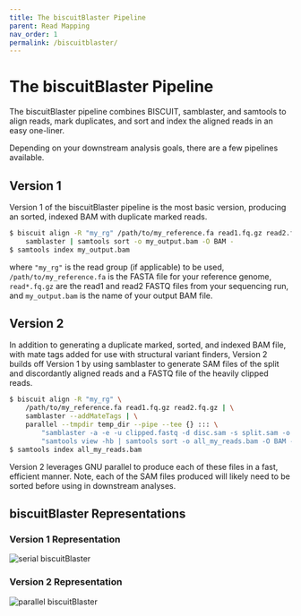 ```yaml
---
title: The biscuitBlaster Pipeline
parent: Read Mapping
nav_order: 1
permalink: /biscuitblaster/
---
```


# The biscuitBlaster Pipeline

The biscuitBlaster pipeline combines BISCUIT, samblaster, and samtools to align
reads, mark duplicates, and sort and index the aligned reads in an easy
one-liner.

Depending on your downstream analysis goals, there are a few pipelines available.

## Version 1

Version 1 of the biscuitBlaster pipeline is the most basic version, producing an
sorted, indexed BAM with duplicate marked reads.

```bash
$ biscuit align -R "my_rg" /path/to/my_reference.fa read1.fq.gz read2.fq.gz | 
    samblaster | samtools sort -o my_output.bam -O BAM -
$ samtools index my_output.bam
```
where `"my_rg"` is the read group (if applicable) to be used,
`/path/to/my_reference.fa` is the FASTA file for your reference genome,
`read*.fq.gz` are the read1 and read2 FASTQ files from your sequencing run, and
`my_output.bam` is the name of your output BAM file.

## Version 2

In addition to generating a duplicate marked, sorted, and indexed BAM file,
with mate tags added for use with structural variant finders, Version 2 builds
off Version 1 by using samblaster to generate SAM files of the split and
discordantly aligned reads and a FASTQ file of the heavily clipped reads.

```bash
$ biscuit align -R "my_rg" \
    /path/to/my_reference.fa read1.fq.gz read2.fq.gz | \
    samblaster --addMateTags | \
    parallel --tmpdir temp_dir --pipe --tee {} ::: \
        "samblaster -a -e -u clipped.fastq -d disc.sam -s split.sam -o /dev/null" \
        "samtools view -hb | samtools sort -o all_my_reads.bam -O BAM -"
$ samtools index all_my_reads.bam
```

Version 2 leverages GNU parallel to produce each of these files in a fast,
efficient manner. Note, each of the SAM files produced will likely need to be
sorted before using in downstream analyses.

## biscuitBlaster Representations

### Version 1 Representation

![serial biscuitBlaster](/biscuit/assets/serial_cookie_monster.gif)

### Version 2 Representation

![parallel biscuitBlaster](/biscuit/assets/parallel_cookie_monster.gif)

